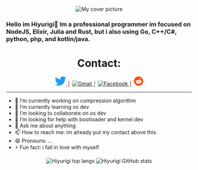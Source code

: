 <div>
    <p align="center">
        <img height="200" src="./Cover-pict.png" alt="My cover picture">
        <h3> Hello im Hiyurigi👋 Im a professional programmer im focused on NodeJS, Elixir, Julia and Rust, but i also using Go, C++/C#, python, php, and kotlin/java.</h3>
    </p>
    <div align="center">
        <h1>Contact:</h1>
        <a href="https://twitter.com/@Hiyurigi">
            <img height="25" src="2021 Twitter logo - blue.png" alt="Twitter"/>
        </a>
        │
        <a href="mailto:kafetheine@gmail.com">
            <img height="25" src="https://lh3.googleusercontent.com/0rpHlrX8IG77awQMuUZpQ0zGWT7HRYtpncsuRnFo6V3c8Lh2hPjXnEuhDDd-OsLz1vua4ld2rlUYFAaBYk-rZCODmi2eJlwUEVsZgg" alt="Gmail" />
        </a>
        │
        <a href="https://www.facebook.com/hiyurigi">
            <img height="25" src="https://facebookbrand.com/wp-content/uploads/2019/04/f_logo_RGB-Hex-Blue_512.png?w=512&h=512" alt="Facebook" />
        </a>
        │
        <a href="https://reddit.com/u/Hiyurigi">
            <img height="25" src="Reddit_Mark_OnWhite.png" alt="Reddit" />
        </a>
        <hr>
    </div>

- 🔭 I’m currently working on compression algorithm
- 🌱 I’m currently learning os dev
- 👯 I’m looking to collaborate on os dev
- 🤔 I’m looking for help with bootloader and kernel dev
- 💬 Ask me about anything
- 📫 How to reach me: im already put my contact above this
- 😄 Pronouns: ...
- ⚡ Fun fact: i fall in love with myself

<div align="center">
	
![Hiyurigi top langs](https://github-readme-stats.vercel.app/api/top-langs/?username=Hiyurigi&theme=react)
![Hiyurigi GitHub stats](https://github-readme-stats.vercel.app/api?username=Hiyurigi&show_icons=true&theme=synthwave)

</div>
</div>
<!--
**Hiyurigi/Hiyurigi** is a ✨ _special_ ✨ repository because its `README.md` (this file) appears on your GitHub profile.

Here are some ideas to get you started:

- 🔭 I’m currently working on ...
- 🌱 I’m currently learning ...
- 👯 I’m looking to collaborate on ...
- 🤔 I’m looking for help with ...
- 💬 Ask me about ...
- 📫 How to reach me: ...
- 😄 Pronouns: ...
- ⚡ Fun fact: ...
-->
